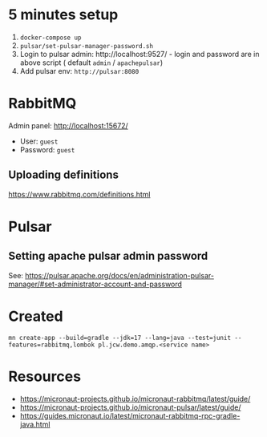 # 5 minutes setup

1. `docker-compose up`
2. `pulsar/set-pulsar-manager-password.sh`
3. Login to pulsar admin: http://localhost:9527/ - login and password are in above script (
   default `admin` / `apachepulsar`)
4. Add pulsar env: `http://pulsar:8080`

# RabbitMQ

Admin panel: [http://localhost:15672/](http://localhost:15672/)

* User: `guest`
* Password: `guest`

## Uploading definitions

https://www.rabbitmq.com/definitions.html

# Pulsar

## Setting apache pulsar admin password

See: https://pulsar.apache.org/docs/en/administration-pulsar-manager/#set-administrator-account-and-password

# Created

`mn create-app --build=gradle --jdk=17 --lang=java --test=junit --features=rabbitmq,lombok pl.jcw.demo.amqp.<service name>`

# Resources

- https://micronaut-projects.github.io/micronaut-rabbitmq/latest/guide/
- https://micronaut-projects.github.io/micronaut-pulsar/latest/guide/
- https://guides.micronaut.io/latest/micronaut-rabbitmq-rpc-gradle-java.html
